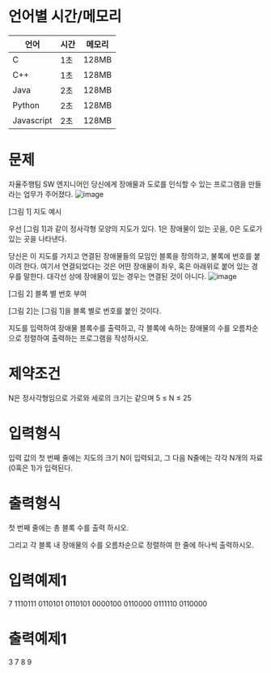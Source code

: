 # 언어별 시간/메모리
| 언어 |	시간 |	메모리 |
| --- | --- | --- |
| C |	1초 |	128MB |
| C++ |	1초 |	128MB |
| Java |	2초 |	128MB |
| Python |	2초 |	128MB |
| Javascript |	2초 |	128MB |

# 문제
자율주행팀 SW 엔지니어인 당신에게 장애물과 도로를 인식할 수 있는 프로그램을 만들라는 업무가 주어졌다.
![image](https://user-images.githubusercontent.com/17961983/219707480-cfb60d97-dcf9-4ab4-a809-6d8d14c54df6.png)

[그림 1] 지도 예시

우선 [그림 1]과 같이 정사각형 모양의 지도가 있다. 1은 장애물이 있는 곳을, 0은 도로가 있는 곳을 나타낸다.

당신은 이 지도를 가지고 연결된 장애물들의 모임인 블록을 정의하고, 불록에 번호를 붙이려 한다. 여기서 연결되었다는 것은 어떤 장애물이 좌우, 혹은 아래위로 붙어 있는 경우를 말한다. 대각선 상에 장애물이 있는 경우는 연결된 것이 아니다.
![image](https://user-images.githubusercontent.com/17961983/219707603-3ee1c052-62bd-40b0-a7ae-9ad90f27bbd1.png)

[그림 2] 블록 별 번호 부여

[그림 2]는 [그림 1]을 블록 별로 번호를 붙인 것이다. 

지도를 입력하여 장애물 블록수를 출력하고, 각 블록에 속하는 장애물의 수를 오름차순으로 정렬하여 출력하는 프로그램을 작성하시오.

# 제약조건
N은 정사각형임으로 가로와 세로의 크기는 같으며 5 ≤ N ≤ 25

# 입력형식
입력 값의 첫 번째 줄에는 지도의 크기 N이 입력되고, 그 다음 N줄에는 각각 N개의 자료(0혹은 1)가 입력된다.

# 출력형식
첫 번째 줄에는 총 블록 수를 출력 하시오.

그리고 각 블록 내 장애물의 수를 오름차순으로 정렬하여 한 줄에 하나씩 출력하시오.

# 입력예제1
7
1110111
0110101
0110101
0000100
0110000
0111110
0110000

# 출력예제1
3
7
8
9
